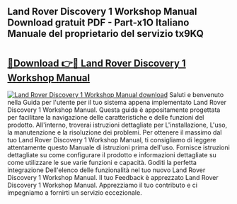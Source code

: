 ## Land Rover Discovery 1 Workshop Manual Download gratuit PDF - Part-x1O Italiano Manuale del proprietario del servizio tx9KQ

# <h2><a href="http://dfesc8p.blite.top/?on=Land+Rover+Discovery+1+Workshop+Manual">🔗Download 👉🔴 Land Rover Discovery 1 Workshop Manual</a></h2>

[![Land Rover Discovery 1 Workshop Manual download](https://i.imgur.com/lujVjoI.png)](http://dfesc8p.blite.top/?on=Land+Rover+Discovery+1+Workshop+Manual)
Saluti e benvenuto nella Guida per l'utente per il tuo sistema appena implementato Land Rover Discovery 1 Workshop Manual. Questa guida è appositamente progettata per facilitare la navigazione delle caratteristiche e delle funzioni del prodotto. All'interno, troverai istruzioni dettagliate per L'installazione, L'uso, la manutenzione e la risoluzione dei problemi. Per ottenere il massimo dal tuo Land Rover Discovery 1 Workshop Manual, ti consigliamo di leggere attentamente questo Manuale di istruzioni prima dell'uso. Fornisce istruzioni dettagliate su come configurare il prodotto e informazioni dettagliate su come utilizzare le sue varie funzioni e capacità. Goditi la perfetta integrazione Dell'elenco delle funzionalità nel tuo nuovo Land Rover Discovery 1 Workshop Manual. Il tuo Feedback è apprezzato Land Rover Discovery 1 Workshop Manual. Apprezziamo il tuo contributo e ci impegniamo a fornirti un servizio eccezionale.
